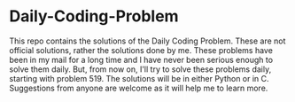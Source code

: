 # Daily-Coding-Problem

This repo contains the solutions of the Daily Coding Problem. These are not official solutions, rather the solutions done by me.
These problems have been in my mail for a long time and I have never been serious enough to solve them daily. But, from now on,
I'll try to solve these problems daily, starting with problem 519. The solutions will be in either Python or in C.
Suggestions from anyone are welcome as it will help me to learn more.
